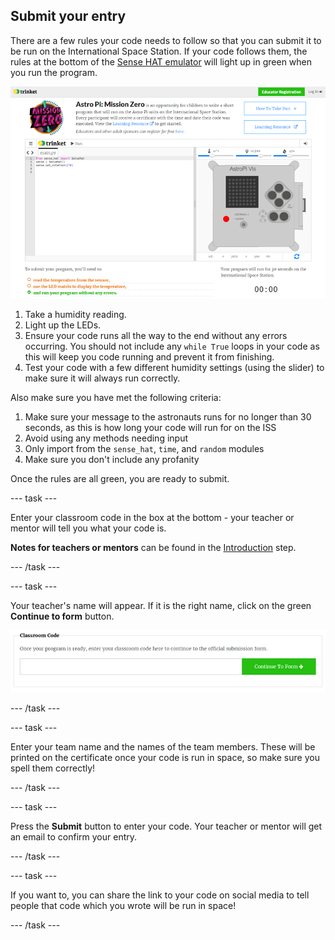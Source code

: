## Submit your entry

There are a few rules your code needs to follow so that you can submit it to be run on the International Space Station. If your code follows them, the rules at the bottom of the [Sense HAT emulator](https://trinket.io/mission-zero) will light up in green when you run the program.

![Validation](images/validation.png)

1. Take a humidity reading.
1. Light up the LEDs.
1. Ensure your code runs all the way to the end without any errors occurring. You should not include any `while True` loops in your code as this will keep you code running and prevent it from finishing.
1. Test your code with a few different humidity settings (using the slider) to make sure it will always run correctly. 

Also make sure you have met the following criteria:

1. Make sure your message to the astronauts runs for no longer than 30 seconds, as this is how long your code will run for on the ISS
1. Avoid using any methods needing input
1. Only import from the `sense_hat`, `time`, and `random` modules
1. Make sure you don't include any profanity

Once the rules are all green, you are ready to submit.

--- task ---

Enter your classroom code in the box at the bottom - your teacher or mentor will tell you what your code is.

**Notes for teachers or mentors** can be found in the [Introduction](https://projects.raspberrypi.org/en/projects/astro-pi-mission-zero/1) step.

--- /task ---

--- task ---

Your teacher's name will appear. If it is the right name, click on the green **Continue to form** button.

![Continue to form](images/continue-to-form.png)

--- /task ---

--- task ---

Enter your team name and the names of the team members. These will be printed on the certificate once your code is run in space, so make sure you spell them correctly!

--- /task ---

--- task ---

Press the **Submit** button to enter your code. Your teacher or mentor will get an email to confirm your entry.

--- /task ---

--- task ---

If you want to, you can share the link to your code on social media to tell people that code which you wrote will be run in space!

--- /task ---
